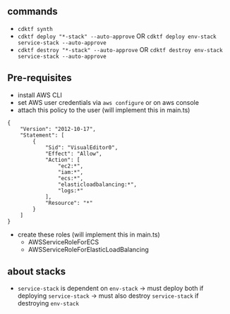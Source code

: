 ## commands
- `cdktf synth`
- `cdktf deploy "*-stack" --auto-approve` OR `cdktf deploy env-stack service-stack --auto-approve`
- `cdktf destroy "*-stack" --auto-approve` OR `cdktf destroy env-stack service-stack --auto-approve`

## Pre-requisites
- install AWS CLI
- set AWS user credentials via `aws configure` or on aws console
- attach this policy to the user (will implement this in main.ts)
```
{
    "Version": "2012-10-17",
    "Statement": [
        {
            "Sid": "VisualEditor0",
            "Effect": "Allow",
            "Action": [
                "ec2:*",
                "iam:*",
                "ecs:*",
                "elasticloadbalancing:*",
                "logs:*"
            ],
            "Resource": "*"
        }
    ]
}
```
- create these roles (will implement this in main.ts)
  - AWSServiceRoleForECS
  - AWSServiceRoleForElasticLoadBalancing

## about stacks
- `service-stack` is dependent on `env-stack`
  -> must deploy both if deploying `service-stack`
  -> must also destroy `service-stack` if destroying `env-stack`